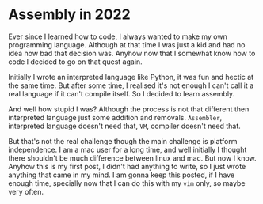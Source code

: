 # Assembly in 2022

Ever since I learned how to code, I always wanted to make my own programming language. Although at that time I was just a kid and had no idea how bad that decision was. Anyhow now that I somewhat know how to code I decided to go on that quest again.

Initially I wrote an interpreted language like Python, it was fun and hectic at the same time. But after some time, I realised it's not enough I can't call it a real language if it can't compile itself. So I decided to learn assembly.

And well how stupid I was? Although the process is not that different then interpreted language just some addition and removals. `Assembler`, interpreted language doesn't need that, `VM`, compiler doesn't need that.

But that's not the real challenge though the main challenge is platform independence. I am a mac user for a long time, and well initially I thought there shouldn't be much difference between linux and mac. But now I know. Anyhow this is my first post, I didn't had anything to write, so I just wrote anything that came in my mind. I am gonna keep this posted, if I have enough time, specially now that I can do this with my `vim` only, so maybe very often.


